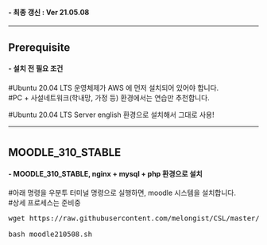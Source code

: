 #### - 최종 갱신 : Ver 21.05.08   
   
***   
   
## Prerequisite   
#### - 설치 전 필요 조건   
#Ubuntu 20.04 LTS 운영체제가 AWS 에 먼저 설치되어 있어야 합니다.   
#PC + 사설네트워크(학내망, 가정 등) 환경에서는 연습만 추천합니다.    

#Ubuntu 20.04 LTS Server english 환경으로 설치해서 그대로 사용!   
   
***   
#
## MOODLE_310_STABLE   
#### - MOODLE_310_STABLE, nginx + mysql + php 환경으로 설치   
#아래 명령을 우분투 터미널 명령으로 실행하면, moodle 시스템을 설치합니다.  
#상세 프로세스는 준비중      

<pre>
wget https://raw.githubusercontent.com/melongist/CSL/master/moodle/moodle210508.sh

bash moodle210508.sh
</pre>
